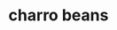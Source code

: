 ---
servings: 10 servings
notes:
directions: |-
  * Leave a pot of beans covered in water overnight
  * The following day replace the water - adding a sufficient amount to begin cooking
  as the water reaches its boiling point
  * Add the 1/2 onion and garlic cloves
  * Cook until done then add salt according to taste
  * In a frying pan with a small amount of cooking oil, fry the bacon and chorizo for about 4-5 minutes
  * Add the chopped onion, chilli pepper, and tomato and continue to fry
  * Add the fried ingredients to the pot of beans
  * Once the mixture is brought to boil add the cilantro, pork rinds, and sausages
  * Season with salt and powdered chicken broth
ingredients: |-
  * 1 pound of beans
  * 2 cloves of peeled garlic
  * 1 white onion (1/2 whole; 1/2 chopped)
  * 2 chopped tomatoes
  * 3 tablespoons of chopped fresh cilantro
  * 1 teaspoon of powdered chicken broth
  * 1 sliced serrano or jalapeno pepper
  * 5 ounces of bacon cut into small pieces
  * 5 ounces of chorizo
  * salt
  * water
rating: 5
ease: intermediate
category: side dish
subcategory: beans
href:
totalTime: 1 day
cookTime: 15 min
prepTime: overnight
title: charro beans
path: /charro-beans
---